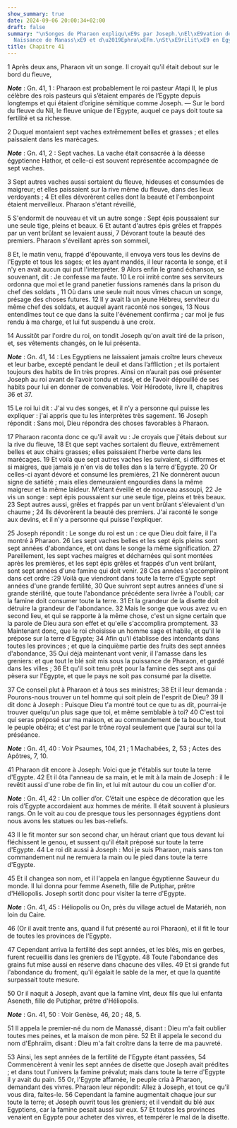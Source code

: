 ```yaml
---
show_summary: true
date: 2024-09-06 20:00:34+02:00
draft: false
summary: "\nSonges de Pharaon expliqu\xE9s par Joseph.\nEl\xE9vation de Joseph.\n\
  Naissance de Manass\xE9 et d\u2019Ephra\xEFm.\nSt\xE9rilit\xE9 en Egypte.\n"
title: Chapitre 41
---
```





1 Après deux ans, Pharaon vit un songe. Il croyait qu'il était debout sur le bord du fleuve,

***Note*** :  Gn. 41, 1 : Pharaon est probablement le roi pasteur Atapi II, le plus célèbre des rois pasteurs qui s’étaient emparés de l’Egypte depuis longtemps et qui étaient d’origine sémitique comme Joseph. ― Sur le bord du fleuve du Nil, le fleuve unique de l’Egypte, auquel ce pays doit toute sa fertilité et sa richesse.

2 Duquel montaient sept vaches extrêmement belles et grasses ; et elles paissaient dans les marécages.

***Note*** :  Gn. 41, 2 : Sept vaches. La vache était consacrée à la déesse égyptienne Hathor, et celle-ci est souvent représentée accompagnée de sept vaches.

3 Sept autres vaches aussi sortaient du fleuve, hideuses et consumées de maigreur; et elles paissaient sur la rive même du fleuve, dans des lieux verdoyants ; 4 Et elles dévorèrent celles dont la beauté et l'embonpoint étaient merveilleux. Pharaon s'étant réveillé,


5 S'endormit de nouveau et vit un autre songe : Sept épis poussaient sur une seule tige, pleins et beaux. 6 Et autant d'autres épis grêles et frappés par un vent brûlant se levaient aussi, 7 Dévorant toute la beauté des premiers. Pharaon s'éveillant après son sommeil,


8 Et, le matin venu, frappé d'épouvante, il envoya vers tous les devins de l'Egypte et tous les sages; et les ayant mandés, il leur raconta le songe, et il n'y en avait aucun qui put l'interpréter. 9 Alors enfin le grand échanson, se souvenant, dit : Je confesse ma faute. 10 Le roi irrité contre ses serviteurs ordonna que moi et le grand panetier fussions ramenés dans la prison du chef des soldats , 11 Où dans une seule nuit nous vîmes chacun un songe, présage des choses futures. 12 Il y avait là un jeune Hébreu, serviteur du même chef des soldats, et auquel ayant raconté nos songes, 13 Nous entendîmes tout ce que dans la suite l'événement confirma ; car moi je fus rendu à ma charge, et lui fut suspendu à une croix.


14 Aussitôt par l'ordre du roi, on tondit Joseph qu'on avait tiré de la prison, et, ses vêtements changés, on le lui présenta.

***Note*** :  Gn. 41, 14 : Les Egyptiens ne laissaient jamais croître leurs cheveux et leur barbe, excepté pendant le deuil et dans l’affliction ; et ils portaient toujours des habits de lin très propres. Ainsi on n’aurait pas osé présenter Joseph au roi avant de l’avoir tondu et rasé, et de l’avoir dépouillé de ses habits pour lui en donner de convenables. Voir Hérodote, livre II, chapitres 36 et 37.

15 Le roi lui dit : J'ai vu des songes, et il n'y a personne qui puisse les expliquer : j'ai appris que tu les interprètes très sagement. 16 Joseph répondit : Sans moi, Dieu répondra des choses favorables à Pharaon.


17 Pharaon raconta donc ce qu'il avait vu : Je croyais que j'étais debout sur la rive du fleuve, 18 Et que sept vaches sortaient du fleuve, extrêmement belles et aux chairs grasses; elles paissaient l'herbe verte dans les marécages. 19 Et voilà que sept autres vaches les suivaient, si difformes et si maigres, que jamais je n'en vis de telles dan s la terre d'Egypte. 20 Or celles-ci ayant dévoré et consumé les premières, 21 Ne donnèrent aucun signe de satiété ; mais elles demeuraient engourdies dans la même maigreur et la même laideur. M'étant éveillé et de nouveau assoupi, 22 Je vis un songe : sept épis poussaient sur une seule tige, pleins et très beaux. 23 Sept autres aussi, grêles et frappés par un vent brûlant s'élevaient d'un chaume ; 24 Ils dévorèrent la beauté des premiers. J'ai raconté le songe aux devins, et il n'y a personne qui puisse l'expliquer.


25 Joseph répondit : Le songe du roi est un : ce que Dieu doit faire, il l'a montré à Pharaon. 26 Les sept vaches belles et les sept épis pleins sont sept années d'abondance, et ont dans le songe la même signification. 27 Pareillement, les sept vaches maigres et décharnées qui sont montées après les premières, et les sept épis grêles et frappés d'un vent brûlant, sont sept années d'une famine qui doit venir. 28 Ces années s'accompliront dans cet ordre :29 Voilà que viendront dans toute la terre d'Egypte sept années d'une grande fertilité, 30 Que suivront sept autres années d'une si grande stérilité, que toute l'abondance précédente sera livrée à l'oubli; car la famine doit consumer toute la terre. 31 Et la grandeur de la disette doit détruire la grandeur de l'abondance. 32 Mais le songe que vous avez vu en second lieu, et qui se rapporte à la même chose, c'est un signe certain que la parole de Dieu aura son effet et qu'elle s'accomplira promptement. 33 Maintenant donc, que le roi choisisse un homme sage et habile,
et qu'il le prépose sur la terre d'Egypte; 34 Afin qu'il établisse des intendants dans toutes les provinces ; et que la cinquième partie des fruits des sept années d'abondance, 35 Qui déjà maintenant vont venir, il l'amasse dans les greniers: et que tout le blé soit mis sous la puissance de Pharaon, et gardé dans les villes ; 36 Et qu'il soit tenu prêt pour la famine des sept ans qui pèsera sur l'Egypte, et que le pays ne soit pas consumé par la disette.


37 Ce conseil plut à Pharaon et à tous ses ministres; 38 Et il leur demanda : Pourons-nous trouver un tel homme qui soit plein de l'esprit de Dieu? 39 Il dit donc à Joseph : Puisque Dieu t'a montré tout ce que tu as dit, pourrai-je trouver quelqu'un plus sage que toi, et même semblable à toi? 40 C'est toi qui seras préposé sur ma maison, et au commandement de ta bouche, tout le peuple obéira; et c'est par le trône royal seulement que j'aurai sur toi la préséance.

***Note*** :  Gn. 41, 40 : Voir Psaumes, 104, 21 ; 1 Machabées, 2, 53 ; Actes des Apôtres, 7, 10.

41 Pharaon dit encore à Joseph: Voici que je t'établis sur toute la terre d'Egypte. 42 Et il ôta l'anneau de sa main, et le mit à la main de Joseph : il le revêtit aussi d'une robe de fin lin, et lui mit autour du cou un collier d'or.

***Note*** :  Gn. 41, 42 : Un collier d’or. C’était une espèce de décoration que les rois d’Egypte accordaient aux hommes de mérite. Il était souvent à plusieurs rangs. On le voit au cou de presque tous les personnages égyptiens dont nous avons les statues ou les bas-reliefs.

43 Il le fit monter sur son second char, un héraut criant que tous devant lui fléchissent le genou, et sussent qu'il était préposé sur toute la terre d'Egypte. 44 Le roi dit aussi à Joseph : Moi je suis Pharaon, mais sans ton commandement nul ne remuera la main ou le pied dans toute la terre d'Egypte.


45 Et il changea son nom, et il l'appela en langue égyptienne Sauveur du monde. Il lui donna pour femme Aseneth, fille de Putiphar, prêtre d'Héliopolis. Joseph sortit donc pour visiter la terre d'Egypte.

***Note*** :  Gn. 41, 45 : Héliopolis ou On, près du village actuel de Matariéh, non loin du Caire.

46 (Or il avait trente ans, quand il fut présenté au roi Pharaon), et il fit le tour de toutes les provinces de l'Egypte.


47 Cependant arriva la fertilité des sept années, et les blés, mis en gerbes, furent recueillis dans les greniers de l'Egypte. 48 Toute l'abondance des grains fut mise aussi en réserve dans chacune des villes. 49 Et si grande fut l'abondance du froment, qu'il égalait le sable de la mer, et que la quantité surpassait toute mesure.


50 Or il naquit à Joseph, avant que la famine vînt, deux fils que lui enfanta Aseneth, fille de Putiphar, prêtre d'Héliopolis.

***Note*** :  Gn. 41, 50 : Voir Genèse, 46, 20 ; 48, 5.

51 Il appela le premier-né du nom de Manassé, disant : Dieu m'a fait oublier toutes mes peines, et la maison de mon père. 52 Et il appela le second du nom d'Ephraïm, disant : Dieu m'a fait croître dans la terre de ma pauvreté.


53 Ainsi, les sept années de la fertilité de l'Egypte étant passées, 54 Commencèrent à venir les sept années de disette que Joseph avait prédites ; et dans tout l'univers la famine prévalut; mais dans toute la terre d'Egypte il y avait du pain. 55 Or, l'Egypte affamée, le peuple cria à Pharaon, demandant des vivres. Pharaon leur répondit: Allez à Joseph, et tout ce qu'il vous dira, faites-le. 56 Cependant la famine augmentait chaque jour sur toute la terre; et Joseph ouvrit tous les greniers; et il vendait du blé aux Egyptiens, car la famine pesait aussi sur eux. 57 Et toutes les provinces venaient en Egypte pour acheter des vivres, et tempérer le mal de la disette.

